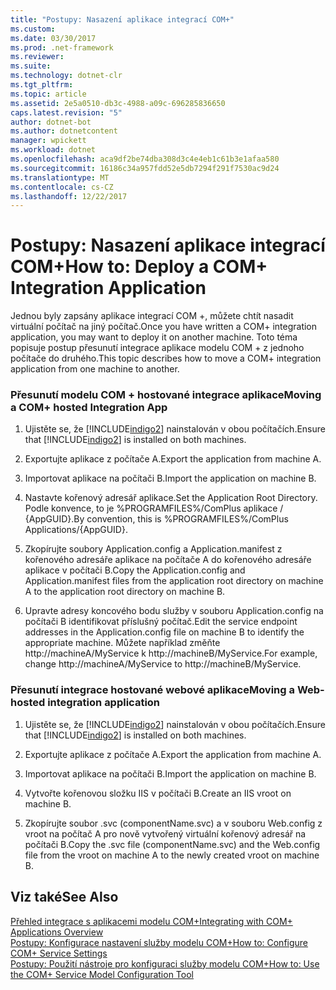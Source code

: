 ```yaml
---
title: "Postupy: Nasazení aplikace integrací COM+"
ms.custom: 
ms.date: 03/30/2017
ms.prod: .net-framework
ms.reviewer: 
ms.suite: 
ms.technology: dotnet-clr
ms.tgt_pltfrm: 
ms.topic: article
ms.assetid: 2e5a0510-db3c-4988-a09c-696285836650
caps.latest.revision: "5"
author: dotnet-bot
ms.author: dotnetcontent
manager: wpickett
ms.workload: dotnet
ms.openlocfilehash: aca9df2be74dba308d3c4e4eb1c61b3e1afaa580
ms.sourcegitcommit: 16186c34a957fdd52e5db7294f291f7530ac9d24
ms.translationtype: MT
ms.contentlocale: cs-CZ
ms.lasthandoff: 12/22/2017
---
```

# <a name="how-to-deploy-a-com-integration-application"></a><span data-ttu-id="dd642-102">Postupy: Nasazení aplikace integrací COM+</span><span class="sxs-lookup"><span data-stu-id="dd642-102">How to: Deploy a COM+ Integration Application</span></span>
<span data-ttu-id="dd642-103">Jednou byly zapsány aplikace integrací COM +, můžete chtít nasadit virtuální počítač na jiný počítač.</span><span class="sxs-lookup"><span data-stu-id="dd642-103">Once you have written a COM+ integration application, you may want to deploy it on another machine.</span></span> <span data-ttu-id="dd642-104">Toto téma popisuje postup přesunutí integrace aplikace modelu COM + z jednoho počítače do druhého.</span><span class="sxs-lookup"><span data-stu-id="dd642-104">This topic describes how to move a COM+ integration application from one machine to another.</span></span>  
  
### <a name="moving-a-com-hosted-integration-app"></a><span data-ttu-id="dd642-105">Přesunutí modelu COM + hostované integrace aplikace</span><span class="sxs-lookup"><span data-stu-id="dd642-105">Moving a COM+ hosted Integration App</span></span>  
  
1.  <span data-ttu-id="dd642-106">Ujistěte se, že [!INCLUDE[indigo2](../../../../includes/indigo2-md.md)] nainstalován v obou počítačích.</span><span class="sxs-lookup"><span data-stu-id="dd642-106">Ensure that [!INCLUDE[indigo2](../../../../includes/indigo2-md.md)] is installed on both machines.</span></span>  
  
2.  <span data-ttu-id="dd642-107">Exportujte aplikace z počítače A.</span><span class="sxs-lookup"><span data-stu-id="dd642-107">Export the application from machine A.</span></span>  
  
3.  <span data-ttu-id="dd642-108">Importovat aplikace na počítači B.</span><span class="sxs-lookup"><span data-stu-id="dd642-108">Import the application on machine B.</span></span>  
  
4.  <span data-ttu-id="dd642-109">Nastavte kořenový adresář aplikace.</span><span class="sxs-lookup"><span data-stu-id="dd642-109">Set the Application Root Directory.</span></span> <span data-ttu-id="dd642-110">Podle konvence, to je %PROGRAMFILES%/ComPlus aplikace / {AppGUID}.</span><span class="sxs-lookup"><span data-stu-id="dd642-110">By convention, this is %PROGRAMFILES%/ComPlus Applications/{AppGUID}.</span></span>  
  
5.  <span data-ttu-id="dd642-111">Zkopírujte soubory Application.config a Application.manifest z kořenového adresáře aplikace na počítače A do kořenového adresáře aplikace v počítači B.</span><span class="sxs-lookup"><span data-stu-id="dd642-111">Copy the Application.config and Application.manifest files from the application root directory on machine A to the application root directory on machine B.</span></span>  
  
6.  <span data-ttu-id="dd642-112">Upravte adresy koncového bodu služby v souboru Application.config na počítači B identifikovat příslušný počítač.</span><span class="sxs-lookup"><span data-stu-id="dd642-112">Edit the service endpoint addresses in the Application.config file on machine B to identify the appropriate machine.</span></span> <span data-ttu-id="dd642-113">Můžete například změňte http://machineA/MyService k http://machineB/MyService.</span><span class="sxs-lookup"><span data-stu-id="dd642-113">For example, change http://machineA/MyService to http://machineB/MyService.</span></span>  
  
### <a name="moving-a-web-hosted-integration-application"></a><span data-ttu-id="dd642-114">Přesunutí integrace hostované webové aplikace</span><span class="sxs-lookup"><span data-stu-id="dd642-114">Moving a Web-hosted integration application</span></span>  
  
1.  <span data-ttu-id="dd642-115">Ujistěte se, že [!INCLUDE[indigo2](../../../../includes/indigo2-md.md)] nainstalován v obou počítačích.</span><span class="sxs-lookup"><span data-stu-id="dd642-115">Ensure that [!INCLUDE[indigo2](../../../../includes/indigo2-md.md)] is installed on both machines.</span></span>  
  
2.  <span data-ttu-id="dd642-116">Exportujte aplikace z počítače A.</span><span class="sxs-lookup"><span data-stu-id="dd642-116">Export the application from machine A.</span></span>  
  
3.  <span data-ttu-id="dd642-117">Importovat aplikace na počítači B.</span><span class="sxs-lookup"><span data-stu-id="dd642-117">Import the application on machine B.</span></span>  
  
4.  <span data-ttu-id="dd642-118">Vytvořte kořenovou složku IIS v počítači B.</span><span class="sxs-lookup"><span data-stu-id="dd642-118">Create an IIS vroot on machine B.</span></span>  
  
5.  <span data-ttu-id="dd642-119">Zkopírujte soubor .svc (componentName.svc) a v souboru Web.config z vroot na počítač A pro nově vytvořený virtuální kořenový adresář na počítači B.</span><span class="sxs-lookup"><span data-stu-id="dd642-119">Copy the .svc file (componentName.svc) and the Web.config file from the vroot on machine A to the newly created vroot on machine B.</span></span>  
  
## <a name="see-also"></a><span data-ttu-id="dd642-120">Viz také</span><span class="sxs-lookup"><span data-stu-id="dd642-120">See Also</span></span>  
 [<span data-ttu-id="dd642-121">Přehled integrace s aplikacemi modelu COM+</span><span class="sxs-lookup"><span data-stu-id="dd642-121">Integrating with COM+ Applications Overview</span></span>](../../../../docs/framework/wcf/feature-details/integrating-with-com-plus-applications-overview.md)  
 [<span data-ttu-id="dd642-122">Postupy: Konfigurace nastavení služby modelu COM+</span><span class="sxs-lookup"><span data-stu-id="dd642-122">How to: Configure COM+ Service Settings</span></span>](../../../../docs/framework/wcf/feature-details/how-to-configure-com-service-settings.md)  
 [<span data-ttu-id="dd642-123">Postupy: Použití nástroje pro konfiguraci služby modelu COM+</span><span class="sxs-lookup"><span data-stu-id="dd642-123">How to: Use the COM+ Service Model Configuration Tool</span></span>](../../../../docs/framework/wcf/feature-details/how-to-use-the-com-service-model-configuration-tool.md)
